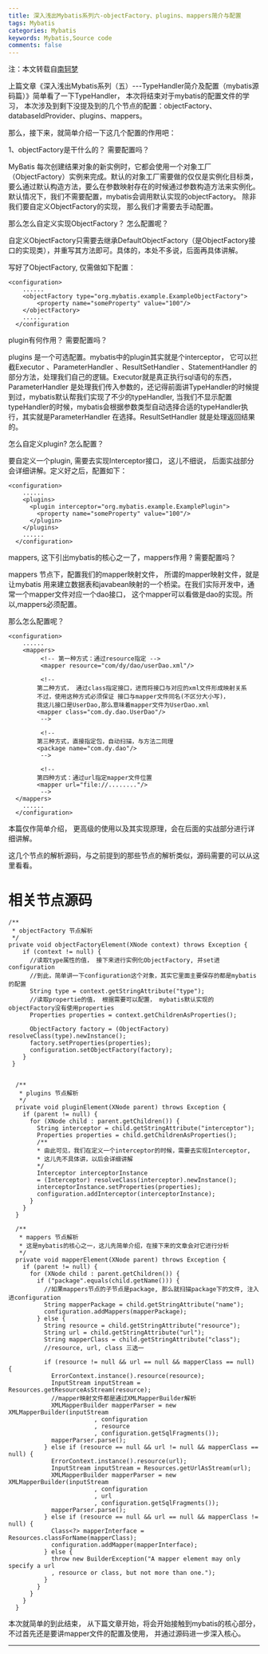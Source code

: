 ```yaml
---
title: 深入浅出Mybatis系列六-objectFactory、plugins、mappers简介与配置
tags: Mybatis
categories: Mybatis
keywords: Mybatis,Source code
comments: false
---
```

注：本文转载自[南轲梦](https://www.cnblogs.com/dongying/p/4046488.html)

上篇文章《深入浅出Mybatis系列（五）---TypeHandler简介及配置（mybatis源码篇）》简单看了一下TypeHandler， 本次将结束对于mybatis的配置文件的学习， 本次涉及到剩下没提及到的几个节点的配置：objectFactory、databaseIdProvider、plugins、mappers。

那么，接下来，就简单介绍一下这几个配置的作用吧：

1、objectFactory是干什么的？ 需要配置吗？

MyBatis 每次创建结果对象的新实例时，它都会使用一个对象工厂（ObjectFactory）实例来完成。默认的对象工厂需要做的仅仅是实例化目标类，要么通过默认构造方法，要么在参数映射存在的时候通过参数构造方法来实例化。默认情况下，我们不需要配置，mybatis会调用默认实现的objectFactory。 除非我们要自定义ObjectFactory的实现， 那么我们才需要去手动配置。

那么怎么自定义实现ObjectFactory？ 怎么配置呢？

自定义ObjectFactory只需要去继承DefaultObjectFactory（是ObjectFactory接口的实现类），并重写其方法即可。具体的，本处不多说，后面再具体讲解。

写好了ObjectFactory, 仅需做如下配置： 
```
<configuration>
    ......
    <objectFactory type="org.mybatis.example.ExampleObjectFactory">
        <property name="someProperty" value="100"/>
    </objectFactory>
    ......
  </configuration
```

plugin有何作用？ 需要配置吗？

plugins 是一个可选配置。mybatis中的plugin其实就是个interceptor， 它可以拦截Executor 、ParameterHandler 、ResultSetHandler 、StatementHandler 的部分方法，处理我们自己的逻辑。Executor就是真正执行sql语句的东西， ParameterHandler 是处理我们传入参数的，还记得前面讲TypeHandler的时候提到过，mybatis默认帮我们实现了不少的typeHandler, 当我们不显示配置typeHandler的时候，mybatis会根据参数类型自动选择合适的typeHandler执行，其实就是ParameterHandler 在选择。ResultSetHandler 就是处理返回结果的。

怎么自定义plugin? 怎么配置？

要自定义一个plugin, 需要去实现Interceptor接口， 这儿不细说， 后面实战部分会详细讲解。定义好之后，配置如下：
```
<configuration>
    ......
    <plugins>
      <plugin interceptor="org.mybatis.example.ExamplePlugin">
        <property name="someProperty" value="100"/>
      </plugin>
    </plugins>
    ......
  </configuration>
```

mappers, 这下引出mybatis的核心之一了，mappers作用 ? 需要配置吗？

mappers 节点下，配置我们的mapper映射文件， 所谓的mapper映射文件，就是让mybatis 用来建立数据表和javabean映射的一个桥梁。在我们实际开发中，通常一个mapper文件对应一个dao接口， 这个mapper可以看做是dao的实现。所以,mappers必须配置。

那么怎么配置呢？
```
<configuration>
    ......
    <mappers>
	     <!-- 第一种方式：通过resource指定 -->
	     <mapper resource="com/dy/dao/userDao.xml"/>
	    
	     <!-- 
		第二种方式， 通过class指定接口，进而将接口与对应的xml文件形成映射关系
		不过，使用这种方式必须保证 接口与mapper文件同名(不区分大小写)， 
		我这儿接口是UserDao,那么意味着mapper文件为UserDao.xml 
		<mapper class="com.dy.dao.UserDao"/>
	     -->
	      
	     <!-- 
		第三种方式，直接指定包，自动扫描，与方法二同理 
		<package name="com.dy.dao"/>
	     -->

	     <!-- 
		第四种方式：通过url指定mapper文件位置
		<mapper url="file://........"/>
	     -->
  </mappers>
    ......
  </configuration>
```

本篇仅作简单介绍， 更高级的使用以及其实现原理，会在后面的实战部分进行详细讲解。

这几个节点的解析源码，与之前提到的那些节点的解析类似，源码需要的可以从这里看看。

# 相关节点源码
```
/**
 * objectFactory 节点解析
 */
private void objectFactoryElement(XNode context) throws Exception {
    if (context != null) {
      //读取type属性的值， 接下来进行实例化ObjectFactory, 并set进 configuration
      //到此，简单讲一下configuration这个对象，其实它里面主要保存的都是mybatis的配置
      String type = context.getStringAttribute("type");
      //读取propertie的值， 根据需要可以配置， mybatis默认实现的objectFactory没有使用properties
      Properties properties = context.getChildrenAsProperties();
      
      ObjectFactory factory = (ObjectFactory) resolveClass(type).newInstance();
      factory.setProperties(properties);
      configuration.setObjectFactory(factory);
    }
 }
 
  
  /**
   * plugins 节点解析
   */
  private void pluginElement(XNode parent) throws Exception {
    if (parent != null) {
      for (XNode child : parent.getChildren()) {
        String interceptor = child.getStringAttribute("interceptor");
        Properties properties = child.getChildrenAsProperties();
        /**
        * 由此可见，我们在定义一个interceptor的时候，需要去实现Interceptor, 
        * 这儿先不具体讲，以后会详细讲解
        */
        Interceptor interceptorInstance 
		= (Interceptor) resolveClass(interceptor).newInstance();
        interceptorInstance.setProperties(properties);
        configuration.addInterceptor(interceptorInstance);
      }
    }
  }
  
  /**
   * mappers 节点解析
   * 这是mybatis的核心之一，这儿先简单介绍，在接下来的文章会对它进行分析
   */
  private void mapperElement(XNode parent) throws Exception {
    if (parent != null) {
      for (XNode child : parent.getChildren()) {
        if ("package".equals(child.getName())) {
          //如果mappers节点的子节点是package, 那么就扫描package下的文件, 注入进configuration
          String mapperPackage = child.getStringAttribute("name");
          configuration.addMappers(mapperPackage);
        } else {
          String resource = child.getStringAttribute("resource");
          String url = child.getStringAttribute("url");
          String mapperClass = child.getStringAttribute("class");
          //resource, url, class 三选一
          
          if (resource != null && url == null && mapperClass == null) {
            ErrorContext.instance().resource(resource);
            InputStream inputStream = Resources.getResourceAsStream(resource);
            //mapper映射文件都是通过XMLMapperBuilder解析
            XMLMapperBuilder mapperParser = new XMLMapperBuilder(inputStream
						, configuration
						, resource
						, configuration.getSqlFragments());
            mapperParser.parse();
          } else if (resource == null && url != null && mapperClass == null) {
            ErrorContext.instance().resource(url);
            InputStream inputStream = Resources.getUrlAsStream(url);
            XMLMapperBuilder mapperParser = new XMLMapperBuilder(inputStream
						, configuration
						, url
						, configuration.getSqlFragments());
            mapperParser.parse();
          } else if (resource == null && url == null && mapperClass != null) {
            Class<?> mapperInterface = Resources.classForName(mapperClass);
            configuration.addMapper(mapperInterface);
          } else {
            throw new BuilderException("A mapper element may only specify a url
			, resource or class, but not more than one.");
          }
        }
      }
    }
  }
```

本次就简单的到此结束， 从下篇文章开始，将会开始接触到mybatis的核心部分，不过首先还是要讲mapper文件的配置及使用， 并通过源码进一步深入核心。


---
